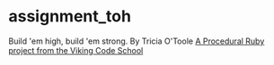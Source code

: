 assignment_toh
==============

Build 'em high, build 'em strong.
By Tricia O'Toole 
[A Procedural Ruby project from the Viking Code School](http://www.vikingcodeschool.com)
